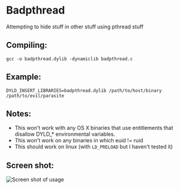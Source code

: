 # Badpthread
Attempting to hide stuff in other stuff using pthread stuff

Compiling:
----------
`gcc -o badpthread.dylib -dynamiclib badpthread.c`

Example:
---------
`DYLD_INSERT_LIBRARIES=badpthread.dylib /path/to/host/binary /path/to/evil/parasite`

Notes:
------
* This won't work with any OS X binaries that use entitlements that disallow DYLD_* environmental variables.
* This won't work on any binaries in which euid != ruid
* This should work on linux (with `LD_PRELOAD` but I haven't tested it)

Screen shot:
------------
![Screen shot of usage](https://i.imgur.com/ZR2kJaA.png)
